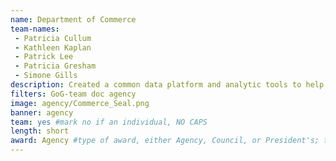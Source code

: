 ```yaml
---
name: Department of Commerce
team-names: 
 - Patricia Cullum 
 - Kathleen Kaplan 
 - Patrick Lee 
 - Patricia Gresham 
 - Simone Gills
description: Created a common data platform and analytic tools to help address one of the deadliest diseases facing the world today, malaria. This improvement allowed the President’s Malaria Initiative team to draw insight and make evidence-based policy decisions.
filters: GoG-team doc agency
image: agency/Commerce_Seal.png
banner: agency
team: yes #mark no if an individual, NO CAPS 
length: short
award: Agency #type of award, either Agency, Council, or President's; this is case sensitive so make sure to match the options listed exactly. This section generates the format of the card
---
```

